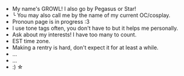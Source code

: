 - My name's GROWL! I also go by Pegasus or Star!
- ╰ You may also call me by the name of my current OC/cosplay.
- Pronoun page is in progress :3
- I use tone tags often, you don't have to but it helps me personally.
- Ask about my interests! I have too many to count.
- EST time zone.
- Making a rentry is hard, don't expect it for at least a while.
- ...
- ...
- :) ☆
